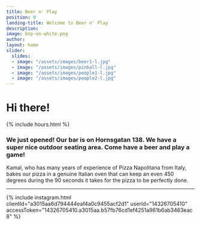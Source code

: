 ```yaml
---
title: Beer n' Play
position: 0
landing-title: Welcome to Beer n' Play
description: 
image: bnp-on-white.png
author: 
layout: home
slider:
  slides:
  - image: "/assets/images/beer1-l.jpg"
  - image: "/assets/images/pinball-l.jpg"
  - image: "/assets/images/people1-l.jpg"
  - image: "/assets/images/people2-l.jpg"
---
```


# Hi there!

<div class="box styled right">
    {% include hours.html %}
</div>

### We just opened! Our bar is on Hornsgatan 138. We have a super nice outdoor seating area. Come have a beer and play a game!

Kamal, who has many years of experience of Pizza Napolitana from Italy, bakes our pizza in a genuine Italian oven that can keep an even 450 degrees during the 90 seconds it takes for the pizza to be perfectly done.

<hr>

{% include instagram.html clientId="a3015aa6d794444eaf4a0c9455acf2d1" userId="14326705410" accessToken="14326705410.a3015aa.b57fb76cd1ef4251a961b6ab3463eac8" %}
